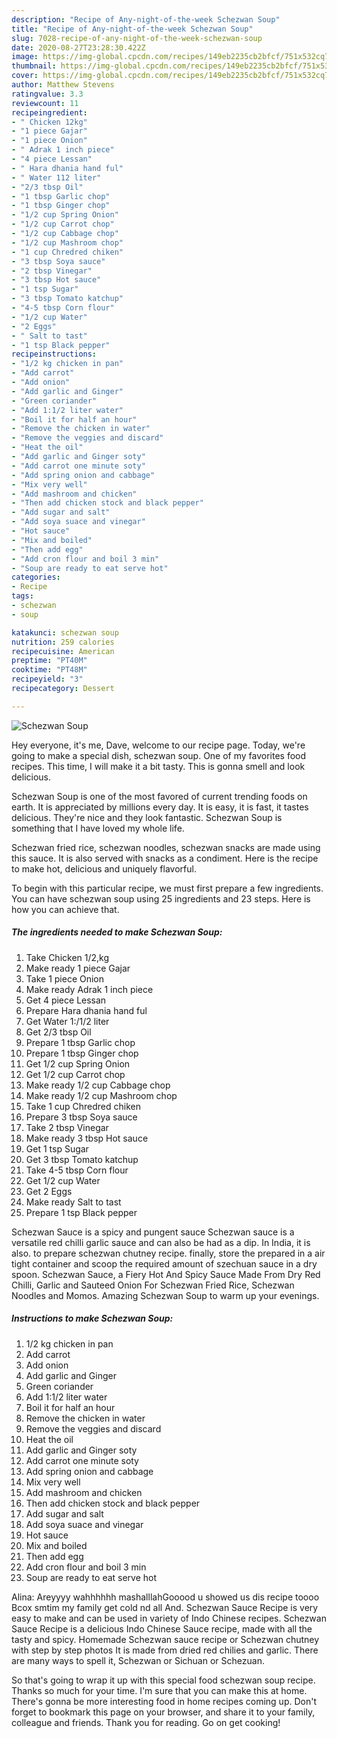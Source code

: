 ```yaml
---
description: "Recipe of Any-night-of-the-week Schezwan Soup"
title: "Recipe of Any-night-of-the-week Schezwan Soup"
slug: 7028-recipe-of-any-night-of-the-week-schezwan-soup
date: 2020-08-27T23:28:30.422Z
image: https://img-global.cpcdn.com/recipes/149eb2235cb2bfcf/751x532cq70/schezwan-soup-recipe-main-photo.jpg
thumbnail: https://img-global.cpcdn.com/recipes/149eb2235cb2bfcf/751x532cq70/schezwan-soup-recipe-main-photo.jpg
cover: https://img-global.cpcdn.com/recipes/149eb2235cb2bfcf/751x532cq70/schezwan-soup-recipe-main-photo.jpg
author: Matthew Stevens
ratingvalue: 3.3
reviewcount: 11
recipeingredient:
- " Chicken 12kg"
- "1 piece Gajar"
- "1 piece Onion"
- " Adrak 1 inch piece"
- "4 piece Lessan"
- " Hara dhania hand ful"
- " Water 112 liter"
- "2/3 tbsp Oil"
- "1 tbsp Garlic chop"
- "1 tbsp Ginger chop"
- "1/2 cup Spring Onion"
- "1/2 cup Carrot chop"
- "1/2 cup Cabbage chop"
- "1/2 cup Mashroom chop"
- "1 cup Chredred chiken"
- "3 tbsp Soya sauce"
- "2 tbsp Vinegar"
- "3 tbsp Hot sauce"
- "1 tsp Sugar"
- "3 tbsp Tomato katchup"
- "4-5 tbsp Corn flour"
- "1/2 cup Water"
- "2 Eggs"
- " Salt to tast"
- "1 tsp Black pepper"
recipeinstructions:
- "1/2 kg chicken in pan"
- "Add carrot"
- "Add onion"
- "Add garlic and Ginger"
- "Green coriander"
- "Add 1:1/2 liter water"
- "Boil it for half an hour"
- "Remove the chicken in water"
- "Remove the veggies and discard"
- "Heat the oil"
- "Add garlic and Ginger soty"
- "Add carrot one minute soty"
- "Add spring onion and cabbage"
- "Mix very well"
- "Add mashroom and chicken"
- "Then add chicken stock and black pepper"
- "Add sugar and salt"
- "Add soya suace and vinegar"
- "Hot sauce"
- "Mix and boiled"
- "Then add egg"
- "Add cron flour and boil 3 min"
- "Soup are ready to eat serve hot"
categories:
- Recipe
tags:
- schezwan
- soup

katakunci: schezwan soup 
nutrition: 259 calories
recipecuisine: American
preptime: "PT40M"
cooktime: "PT48M"
recipeyield: "3"
recipecategory: Dessert

---
```



![Schezwan Soup](https://img-global.cpcdn.com/recipes/149eb2235cb2bfcf/751x532cq70/schezwan-soup-recipe-main-photo.jpg)

Hey everyone, it's me, Dave, welcome to our recipe page. Today, we're going to make a special dish, schezwan soup. One of my favorites food recipes. This time, I will make it a bit tasty. This is gonna smell and look delicious.

Schezwan Soup is one of the most favored of current trending foods on earth. It is appreciated by millions every day. It is easy, it is fast, it tastes delicious. They're nice and they look fantastic. Schezwan Soup is something that I have loved my whole life.

Schezwan fried rice, schezwan noodles, schezwan snacks are made using this sauce. It is also served with snacks as a condiment. Here is the recipe to make hot, delicious and uniquely flavorful.


To begin with this particular recipe, we must first prepare a few ingredients. You can have schezwan soup using 25 ingredients and 23 steps. Here is how you can achieve that.

<!--inarticleads1-->

##### The ingredients needed to make Schezwan Soup:

1. Take  Chicken 1/2,kg
1. Make ready 1 piece Gajar
1. Take 1 piece Onion
1. Make ready  Adrak 1 inch piece
1. Get 4 piece Lessan
1. Prepare  Hara dhania hand ful
1. Get  Water 1:/1/2 liter
1. Get 2/3 tbsp Oil
1. Prepare 1 tbsp Garlic chop
1. Prepare 1 tbsp Ginger chop
1. Get 1/2 cup Spring Onion
1. Get 1/2 cup Carrot chop
1. Make ready 1/2 cup Cabbage chop
1. Make ready 1/2 cup Mashroom chop
1. Take 1 cup Chredred chiken
1. Prepare 3 tbsp Soya sauce
1. Take 2 tbsp Vinegar
1. Make ready 3 tbsp Hot sauce
1. Get 1 tsp Sugar
1. Get 3 tbsp Tomato katchup
1. Take 4-5 tbsp Corn flour
1. Get 1/2 cup Water
1. Get 2 Eggs
1. Make ready  Salt to tast
1. Prepare 1 tsp Black pepper


Schezwan Sauce is a spicy and pungent sauce Schezwan sauce is a versatile red chilli garlic sauce and can also be had as a dip. In India, it is also. to prepare schezwan chutney recipe. finally, store the prepared in a air tight container and scoop the required amount of szechuan sauce in a dry spoon. Schezwan Sauce, a Fiery Hot And Spicy Sauce Made From Dry Red Chilli, Garlic and Sauteed Onion For Schezwan Fried Rice, Schezwan Noodles and Momos. Amazing Schezwan Soup to warm up your evenings. 

<!--inarticleads2-->

##### Instructions to make Schezwan Soup:

1. 1/2 kg chicken in pan
1. Add carrot
1. Add onion
1. Add garlic and Ginger
1. Green coriander
1. Add 1:1/2 liter water
1. Boil it for half an hour
1. Remove the chicken in water
1. Remove the veggies and discard
1. Heat the oil
1. Add garlic and Ginger soty
1. Add carrot one minute soty
1. Add spring onion and cabbage
1. Mix very well
1. Add mashroom and chicken
1. Then add chicken stock and black pepper
1. Add sugar and salt
1. Add soya suace and vinegar
1. Hot sauce
1. Mix and boiled
1. Then add egg
1. Add cron flour and boil 3 min
1. Soup are ready to eat serve hot


Alina: Areyyyy wahhhhhh mashalllahGooood u showed us dis recipe toooo Bcox smtim my family get cold nd all And. Schezwan Sauce Recipe is very easy to make and can be used in variety of Indo Chinese recipes. Schezwan Sauce Recipe is a delicious Indo Chinese Sauce recipe, made with all the tasty and spicy. Homemade Schezwan sauce recipe or Schezwan chutney with step by step photos It is made from dried red chilies and garlic. There are many ways to spell it, Schezwan or Sichuan or Schezuan. 

So that's going to wrap it up with this special food schezwan soup recipe. Thanks so much for your time. I'm sure that you can make this at home. There's gonna be more interesting food in home recipes coming up. Don't forget to bookmark this page on your browser, and share it to your family, colleague and friends. Thank you for reading. Go on get cooking!
